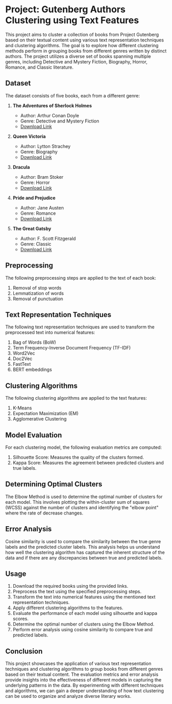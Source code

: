 # Project: Gutenberg Authors Clustering using Text Features

This project aims to cluster a collection of books from Project Gutenberg based on their textual content using various text representation techniques and clustering algorithms. The goal is to explore how different clustering methods perform in grouping books from different genres written by distinct authors. The project utilizes a diverse set of books spanning multiple genres, including Detective and Mystery Fiction, Biography, Horror, Romance, and Classic literature.

## Dataset

The dataset consists of five books, each from a different genre:

1. **The Adventures of Sherlock Holmes**
   - Author: Arthur Conan Doyle
   - Genre: Detective and Mystery Fiction
   - [Download Link](https://www.gutenberg.org/files/1661/1661-0.txt)

2. **Queen Victoria**
   - Author: Lytton Strachey
   - Genre: Biography
   - [Download Link](https://www.gutenberg.org/cache/epub/1265/pg1265.txt)

3. **Dracula**
   - Author: Bram Stoker
   - Genre: Horror
   - [Download Link](https://www.gutenberg.org/cache/epub/345/pg345.txt)

4. **Pride and Prejudice**
   - Author: Jane Austen
   - Genre: Romance
   - [Download Link](https://www.gutenberg.org/cache/epub/1342/pg1342.txt)

5. **The Great Gatsby**
   - Author: F. Scott Fitzgerald
   - Genre: Classic
   - [Download Link](https://www.gutenberg.org/files/64317/64317-0.txt)

## Preprocessing

The following preprocessing steps are applied to the text of each book:
1. Removal of stop words
2. Lemmatization of words
3. Removal of punctuation

## Text Representation Techniques

The following text representation techniques are used to transform the preprocessed text into numerical features:

1. Bag of Words (BoW)
2. Term Frequency-Inverse Document Frequency (TF-IDF)
3. Word2Vec
4. Doc2Vec
5. FastText
6. BERT embeddings

## Clustering Algorithms

The following clustering algorithms are applied to the text features:

1. K-Means
2. Expectation Maximization (EM)
3. Agglomerative Clustering

## Model Evaluation

For each clustering model, the following evaluation metrics are computed:

1. Silhouette Score: Measures the quality of the clusters formed.
2. Kappa Score: Measures the agreement between predicted clusters and true labels.

## Determining Optimal Clusters

The Elbow Method is used to determine the optimal number of clusters for each model. This involves plotting the within-cluster sum of squares (WCSS) against the number of clusters and identifying the "elbow point" where the rate of decrease changes.

## Error Analysis

Cosine similarity is used to compare the similarity between the true genre labels and the predicted cluster labels. This analysis helps us understand how well the clustering algorithm has captured the inherent structure of the data and if there are any discrepancies between true and predicted labels.

## Usage

1. Download the required books using the provided links.
2. Preprocess the text using the specified preprocessing steps.
3. Transform the text into numerical features using the mentioned text representation techniques.
4. Apply different clustering algorithms to the features.
5. Evaluate the performance of each model using silhouette and kappa scores.
6. Determine the optimal number of clusters using the Elbow Method.
7. Perform error analysis using cosine similarity to compare true and predicted labels.

## Conclusion

This project showcases the application of various text representation techniques and clustering algorithms to group books from different genres based on their textual content. The evaluation metrics and error analysis provide insights into the effectiveness of different models in capturing the underlying patterns in the data. By experimenting with different techniques and algorithms, we can gain a deeper understanding of how text clustering can be used to organize and analyze diverse literary works.

